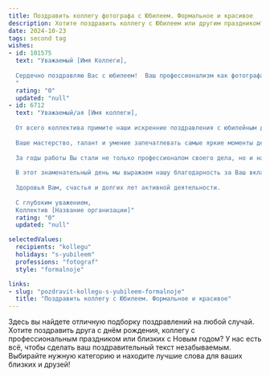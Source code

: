 ```yaml
---
title: Поздравить коллегу фотографа с Юбилеем. Формальное и красивое
description: Хотите поздравить коллегу с Юбилеем или другим праздником? Наш ИИ создаст незабываемое поздравление, а вы обязательно выделитесь среди других.  
date: 2024-10-23
tags: second tag
wishes:
- id: 101575
  text: "Уважаемый [Имя Коллеги],
  
  Сердечно поздравляю Вас с юбилеем!  Ваш профессионализм как фотографа, умение запечатлеть мгновения и создавать настоящие произведения искусства, всегда вызывают восхищение.  Желаю Вам дальнейших творческих успехов, вдохновения, новых интересных проектов и, конечно же, крепкого здоровья и благополучия. С юбилеем!
  "
  rating: "0"
  updated: "null"
- id: 6712
  text: "Уважаемый/ая [Имя коллеги],
  
  От всего коллектива примите наши искренние поздравления с юбилейным днем рождения!
  
  Ваше мастерство, талант и умение запечатлевать самые яркие моменты делают Вас выдающимся фотографом. Ваши работы не просто снимки, а подлинные произведения искусства, отражающие красоту и многообразие окружающего мира.
  
  За годы работы Вы стали не только профессионалом своего дела, но и наставником для многих начинающих фотографов. Ваша щедрость в передаче знаний и поддержка молодых дарований заслуживают глубокого уважения.
  
  В этот знаменательный день мы выражаем нашу благодарность за Ваш вклад в мир фотографии и желаем Вам творческих успехов, вдохновенных идей и неиссякаемого энтузиазма. Пусть каждый новый снимок приносит Вам радость и удовлетворение.
  
  Здоровья Вам, счастья и долгих лет активной деятельности.
  
  С глубоким уважением,
  Коллектив [Название организации]"
  rating: "0"
  updated: "null"

selectedValues:
  recipients: "kollegu"
  holidays: "s-yubileem"
  professions: "fotograf"
  style: "formalnoje"

links:
- slug: "pozdravit-kollegu-s-yubileem-formalnoje"
  title: "Поздравить коллегу с Юбилеем. Формальное и красивое"
---
```


Здесь вы найдете отличную подборку поздравлений на любой случай.
Хотите поздравить друга с днём рождения, коллегу с профессиональным праздником или близких с Новым годом? У нас есть всё, чтобы сделать ваш поздравительный текст незабываемым. Выбирайте нужную категорию и находите лучшие слова для ваших близких и друзей!
